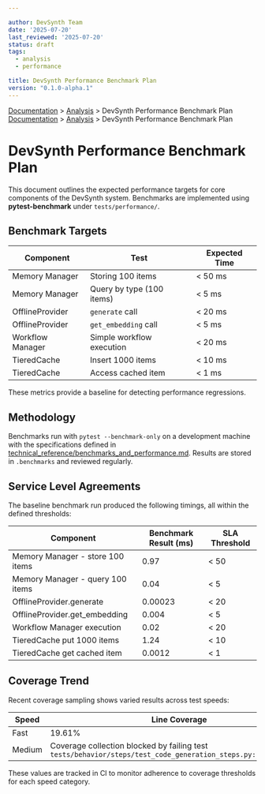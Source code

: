 ```yaml
---

author: DevSynth Team
date: '2025-07-20'
last_reviewed: '2025-07-20'
status: draft
tags:
  - analysis
  - performance

title: DevSynth Performance Benchmark Plan
version: "0.1.0-alpha.1"
---
```

<div class="breadcrumbs">
<a href="../index.md">Documentation</a> &gt; <a href="index.md">Analysis</a> &gt; DevSynth Performance Benchmark Plan
</div>

<div class="breadcrumbs">
<a href="../index.md">Documentation</a> &gt; <a href="index.md">Analysis</a> &gt; DevSynth Performance Benchmark Plan
</div>

# DevSynth Performance Benchmark Plan

This document outlines the expected performance targets for core components of the DevSynth system. Benchmarks are implemented using **pytest-benchmark** under `tests/performance/`.

## Benchmark Targets

| Component | Test | Expected Time |
|-----------|------|---------------|
| Memory Manager | Storing 100 items | < 50 ms |
| Memory Manager | Query by type (100 items) | < 5 ms |
| OfflineProvider | `generate` call | < 20 ms |
| OfflineProvider | `get_embedding` call | < 5 ms |
| Workflow Manager | Simple workflow execution | < 20 ms |
| TieredCache | Insert 1000 items | < 10 ms |
| TieredCache | Access cached item | < 1 ms |

These metrics provide a baseline for detecting performance regressions.

## Methodology

Benchmarks run with `pytest --benchmark-only` on a development machine with the specifications defined in [technical_reference/benchmarks_and_performance.md](../technical_reference/benchmarks_and_performance.md). Results are stored in `.benchmarks` and reviewed regularly.

## Service Level Agreements

The baseline benchmark run produced the following timings, all within the defined thresholds:

| Component | Benchmark Result (ms) | SLA Threshold |
|-----------|----------------------|---------------|
| Memory Manager - store 100 items | 0.97 | < 50 |
| Memory Manager - query 100 items | 0.04 | < 5 |
| OfflineProvider.generate | 0.00023 | < 20 |
| OfflineProvider.get_embedding | 0.004 | < 5 |
| Workflow Manager execution | 0.02 | < 20 |
| TieredCache put 1000 items | 1.24 | < 10 |
| TieredCache get cached item | 0.0012 | < 1 |

## Coverage Trend

Recent coverage sampling shows varied results across test speeds:

| Speed | Line Coverage |
|-------|---------------|
| Fast  | 19.61% |
| Medium | Coverage collection blocked by failing test `tests/behavior/steps/test_code_generation_steps.py::tests_passed` |

These values are tracked in CI to monitor adherence to coverage thresholds for each speed category.
